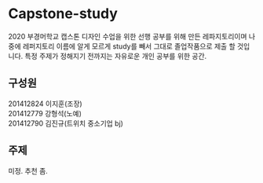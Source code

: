 # Capstone-study

2020 부경머학교 캡스톤 디자인 수업을 위한 선행 공부를 위해 만든 레파지토리이며
나중에 레퍼지토리 이름에 알게 모르게 study를 빼서 그대로 졸업작품으로 제출 할 것입니다.
특정 주제가 정해지기 전까지는 자유로운 개인 공부를 위한 공간.
<br>
## 구성원
201412824 이지훈(조장)<br>
201412779 강형석(노예)<br>
201412790 김진규(트위치 중소기업 bj)
<br>
## 주제
미정. 추천 좀.
